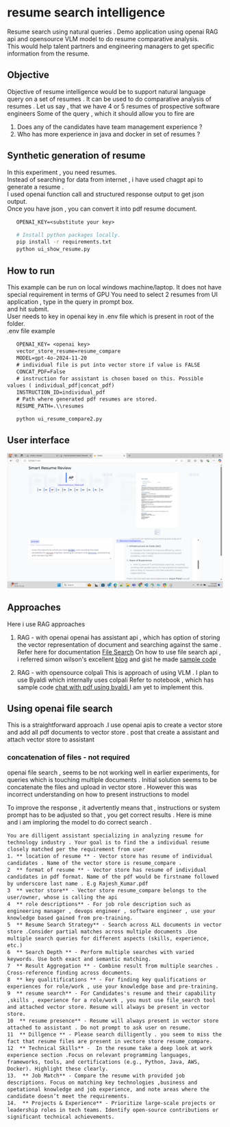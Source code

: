 # resume search intelligence
Resume search using natural queries .  Demo application using openai RAG api and opensource VLM model to do resume comparative analysis.  
This would help talent partners and engineering managers to get specific information from the resume.

## Objective 
Objective of resume intelligence would be to support natural language query on a set of resumes .
It can be used to do comparative analysis of resumes .
Let us say , that we have 4 or 5 resumes of prospective software engineers
Some of the query , which it should allow you to fire are 
1. Does any of the candidates have team management experience ? 
2. Who has more experience in java and docker in set of resumes ?

## Synthetic generation of resume
  In this experiment , you need resumes.  
  Instead of searching for data from internet , i have used chagpt api to generate a resume .  
  I used openai function call and structured response output to get json output.   
  Once you have json , you can convert it into pdf resume document.  

```
   OPENAI_KEY=<substitute your key>
``` 
```bash
   # Install python packages locally.
   pip install -r requirements.txt
   python ui_show_resume.py
```

## How to run 
  This example can be run on local windows machine/laptop. 
  It does not have special requirement in terms of GPU 
  You need to select 2 resumes from UI application , type in the query in prompt box.  
  and hit submit.  
  User needs to key in openai key in .env file which is present in root of the folder.    
  .env file example

```
   OPENAI_KEY= <openai key>
   vector_store_resume=resume_compare
   MODEL=gpt-4o-2024-11-20
   # individual file is put into vector store if value is FALSE
   CONCAT_PDF=False
   # instruction for assistant is chosen based on this. Possible values ( individual_pdf|concat_pdf)
   INSTRUCTION_ID=individual_pdf
   # Path where generated pdf resumes are stored.
   RESUME_PATH=.\\resumes

``` 
```bash
   python ui_resume_compare2.py
```
## User interface
![Demo](demo.png)

## Approaches
Here i use RAG approaches 
1. RAG - with openai
   openai has assistant api , which has option of storing the vector representation of document and searching against the same .
   Refer here for documentation [File Search](https://platform.openai.com/docs/assistants/tools/file-search)
   On how to use file search api , i referred simon wilson's excellent [blog](https://simonwillison.net/2024/Aug/30/openai-file-search/) and gist he made [sample code](https://gist.github.com/simonw/97e29b86540fcc627da4984daf5b7f9f)

2. RAG - with opensource colpali
   This is approach of using VLM . I plan to use Byaldi which internally uses colpali
   Refer to notebook , which has sample code [chat with pdf using byaldi
   ](https://github.com/AnswerDotAI/byaldi/blob/main/examples/chat_with_your_pdf.ipynb)
   I am yet to implement this.

## Using openai file search 
This is a straightforward approach .I use openai apis to create a vector store and add all pdf documents to vector store . post that create a assistant and attach vector store to assistant 

### concatenation of files - not required
openai file search , seems to be not working well in earlier experiments, for queries which is touching multiple documents . Initial solution seems to be concatenate the files and upload in vector store . However this was incorrect understanding on how to present instructions to model 

To improve the response , it advertently means that , instructions or system prompt has to be adjusted so that , you get correct results . Here is mine and i am imploring the model to do correct search .

```
You are dilligent assistant specializing in analyzing resume for technology industry . Your goal is to find the a individual resume closely matched per the requirement from user
1. ** location of resume ** - Vector store has resume of individual candidates . Name of the vector store is resume_compare .
2  ** format of resume ** - Vector store has resume of individual candidates in pdf format. Name of the pdf would be firstname followed by underscore last name . E.g Rajesh_Kumar.pdf
3  ** vector store** - Vector store resume_compare belongs to the user/owner, whose is calling the api 
4  ** role descriptions** - For job role description such as engineering manager , devops engineer , software engineer , use your knowledge based gained from pre-training. 
5  ** Resume Search Strategy** - Search across ALL documents in vector store .Consider partial matches across multiple documents .Use multiple search queries for different aspects (skills, experience, etc.) 
6  ** Search Depth ** - Perform multiple searches with varied keywords. Use both exact and semantic matching.
7  ** Result Aggregation ** - Combine result from multiple searches . Cross-reference finding across documents. 
8  ** key qualitifications ** - For finding key qualifications or experiences for role/work , use your knowledge base and pre-training. 
9  ** resume search** - For Candidates's resume and their capability ,skills , experience for a role/work , you must use file_search tool and attached vector store. Resume will always be present in vector store.
10  ** resume presence** - Resume will always present in vector store attached to assistant . Do not prompt to ask user on resume.
11  ** Dillgence ** - Please search dilligently . you seem to miss the fact that resume files are present in vectore store resume_compare.
12  ** Technical Skills** -  In the resume take a deep look at work experience section .Focus on relevant programming languages, frameworks, tools, and certifications (e.g., Python, Java, AWS, Docker). Highlight these clearly.
13.  ** Job Match** - Compare the resume with provided job descriptions. Focus on matching key technologies ,business and opetational knowledge and job experience, and note areas where the candidate doesn’t meet the requirements.
14.  ** Projects & Experience** - Prioritize large-scale projects or leadership roles in tech teams. Identify open-source contributions or significant technical achievements.
```

